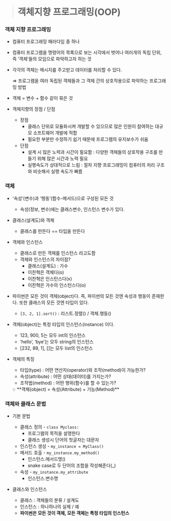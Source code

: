 > # 객체지향 프로그래밍(OOP)

### 객체 지향 프로그래밍

- 컴퓨터 프로그래밍 패러다임 중 하나

- 컴퓨터 프로그램을 명령어의 목록으로 보는 시각에서 벗어나 여러개의 독립 단위, 즉 ‘객체’들의 모임으로 파악하고자 하는 것

- 각각의 객체는 메시지를 주고받고 데이터를 처리할 수 있다.
  
  ⇒ 프로그램을 여러 독립된 객체들과 그 객체 간의 상호작용으로 파악하는 프로그래밍 방법

- 객체 = 변수 + 함수 같이 묶은 것



- 객체지향의 장점 / 단점
  - 장점
    - 클래스 단위로 모듈화시켜 개발할 수 있으므로 많은 인원이 참여하는 대규모 소프트웨어 개발에 적합
    - 필요한 부분만 수정하기 쉽기 때문에 프로그램의 유지보수가 쉬움
  - 단점
    - 설계 시 많은 노력과 시간이 필요함 : 다양한 객체들의 상호작용 구조를 만들기 위해 많은 시간과 노력 필요
    - 실행속도가 상대적으로 느림 : 절차 지향 프로그래밍이 컴퓨터의 처리 구조와 비슷해서 실행 속도가 빠름

### 객체

- ‘속성’(변수)과 ‘행동’(함수-메서드)으로 구성된 모든 것
  
  - 속성(정보, 변수)에는 클래스변수, 인스턴스 변수가 있다.

- 클래스(설계도)와 객체
  
  - 클래스를 만든다 == 타입을 만든다

- 객체와 인스턴스
  
  - 클래스로 만든 객체를 인스턴스 라고도함
  - 객체와 인스턴스의 차이점?
    - 클래스(설계도) : 가수
    - 이찬혁은 객체다(o)
    - 이찬혁은 인스턴스다(x)
    - 이찬혁은 가수의 인스턴스다(o)

- 파이썬은 모든 것이 객체(object)다. 즉, 파이썬의 모든 것엔 속성과 행동이 존재한다. 또한 클래스의 모든 것엔 타입이 있다.
  
  - `[3, 2, 1].sort()` : 리스트.정렬() / 객체.행동()

- 객체(object)는 특정 타입의 인스턴스(instance) 이다.
  
  - 123, 900, 5는 모두 int의 인스턴스
  - ‘hello’, ‘bye’는 모두 string의 인스턴스
  - [232, 89, 1], []는 모두 list의 인스턴스

- 객체의 특징
  
  - 타입(type) : 어떤 연산자(operator)와 조작(method)이 가능한가?
  - 속성(attribute) : 어떤 상태(데이터)를 가지는가?
  - 조작법(method) : 어떤 행위(함수)를 할 수 있는가?
  
  <aside>
  💡 **객체(object) = 속성(Attribute) + 기능(Method)**

### 객체와 클래스 문법

- 기본 문법
  
  - 클래스 정의 - `class Myclass:`
    - 프로그램의 목적을 설명한다
    - 클래스 생성시 단어의 첫글자는 대문자
  - 인스턴스 생성 - `my_instance = MyClass()`
  - 메서드 호출 - `my_instance.my_method()`
    - 인스턴스.메서드명()
    - snake case로 두 단어의 조합을 작성해준다(_)
  - 속성 - `my_instance.my_attribute`
    - 인스턴스.변수명

- 클래스와 인스턴스
  
  - 클래스 : 객체들의 분류 / 설계도
  - 인스턴스 : 하나하나의 실체 / 예
  - **파이썬은 모든 것이 객체, 모든 객체는 특정 타입의 인스턴스**
  
  



